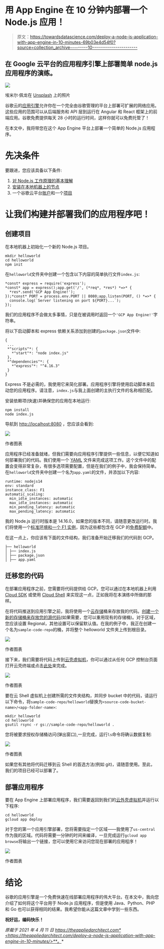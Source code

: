 # 用 App Engine 在 10 分钟内部署一个 Node.js 应用！

> 原文：<https://towardsdatascience.com/deploy-a-node-js-application-with-app-engine-in-10-minutes-69b03e4d54f0?source=collection_archive---------10----------------------->

## 在 Google 云平台的应用程序引擎上部署简单 node.js 应用程序的演练。

![](img/a196add09fc8bfd373031cf9060ecfed.png)

埃米尔·佩龙在 [Unsplash](https://unsplash.com/s/photos/web?utm_source=unsplash&utm_medium=referral&utm_content=creditCopyText) 上的照片

谷歌云的[应用引擎](https://cloud.google.com/appengine)允许你在一个完全由谷歌管理的平台上部署可扩展的网络应用。这些应用的范围可以从后端服务和 API 层到运行在 Angular 和 React 框架上的前端应用。谷歌免费提供每天 28 小时的运行时间，这样你就可以免费托管了！

在本文中，我将带您在这个 App Engine 平台上部署一个简单的 Node.js 应用程序。

# 先决条件

要跟进，您应该具备以下条件:

1.  [对 Node.js 工作原理的基本理解](https://www.google.com/search?q=node.js+getting+started&rlz=1C1CHBF_enCA882CA882&oq=node.js+getting+started&aqs=chrome.0.69i59j0i22i30l9.3739j0j4&sourceid=chrome&ie=UTF-8)
2.  [安装在本地机器上的节点](https://nodejs.org/en/download/)
3.  一个谷歌云平台[账户](https://cloud.google.com/apigee/docs/hybrid/v1.1/precog-gcpaccount)和一个[项目](https://cloud.google.com/resource-manager/docs/creating-managing-projects)

# 让我们构建并部署我们的应用程序吧！

## 创建项目

在本地机器上初始化一个新的 Node.js 项目。

```
mkdir helloworld
cd helloworld
npm init
```

在`helloworld`文件夹中创建一个包含以下内容的简单执行文件`index.js`:

```
*const* express = require('express');
*const* app = express();app.get('/', (*req*, *res*) *=>* {
  *res*.send('GCP App Engine!');
});*const* PORT = process.env.PORT || 8080;app.listen(PORT, () *=>* {
  console.log(`Server listening on port ${PORT}...`);
});
```

我们的应用程序不会做太多事情，只是在被调用时返回一个`'GCP App Engine!'`字符串。

将以下启动脚本和 express 依赖关系添加到创建的`package.json`文件中:

```
{
 ...
 *"scripts"*: {
   *"start"*: "node index.js"
 },
 *"dependencies"*: {
   *"express"*: "^4.16.3"
 }
}
```

Express 不是必需的，我使用它来简化部署。应用程序引擎将使用启动脚本来启动您的应用程序。请注意，`index.js`与我上面创建的主执行文件的名称相匹配。

安装依赖项(快速)并确保您的应用在本地运行:

```
npm install
node index.js
```

导航到 [http://localhost:8080](http://localhost:8080/) ，您应该会看到:

![](img/b6e0c2d30598d7554229d23694861807.png)

作者图表

应用程序已经准备就绪，但我们需要向应用程序引擎提供一些信息，以便它知道如何部署我们的代码。我们使用一个 [YAML](https://en.wikipedia.org/wiki/YAML#:~:text=YAML%20%28a%20recursive%20acronym%20for,is%20being%20stored%20or%20transmitted.) 文件来完成这项工作。这个文件中的配置会变得非常复杂，有很多选项需要配置，但是在我们的例子中，我会保持简单。在`helloworld`文件夹中创建一个名为`app.yaml`的文件，并添加以下内容:

```
runtime: nodejs14
env: standard
instance_class: F1
automatic_scaling:
  min_idle_instances: automatic
  max_idle_instances: automatic
  min_pending_latency: automatic
  max_pending_latency: automatic
```

我的 Node.js 运行时版本是 14.16.0，如果您的版本不同，请随意更改运行时。我们将使用一个[标准环境和一个 F1 实例](https://cloud.google.com/appengine/docs/standard#instance_classes)，因为这些都包含在 GCP 的[免费配额](https://cloud.google.com/free)中。

在这一点上，你应该有下面的文件结构，我们准备开始迁移我们的代码到 GCP。

```
├── helloworld
│ ├── index.js
│ ├── package.json
│ ├── app.yaml
```

## 迁移您的代码

在部署应用程序之前，您需要将代码提供给 GCP。您可以通过在本地机器上利用 [Cloud SDK](https://cloud.google.com/sdk) 或使用 [Cloud Shell](https://cloud.google.com/shell) 来实现这一点，正如我将在本演练中所做的那样。

在将代码推送到应用引擎之前，我将使用一个[云存储](https://cloud.google.com/storage)桶来存放我的代码。[创建一个新的存储桶来存放您的源代码](https://console.cloud.google.com/storage/create-bucket)(如果需要，您可以重用现有的存储桶)。对于区域，您应该设置 Regional，其他设置可以保留默认值。在我的例子中，我正在创建一个名为`sample-code-repo`的桶，并将整个 helloworld 文件夹上传到根目录。

![](img/e2caabb8e1843cca83ea1c2b6e765426.png)

作者图表

接下来，我们需要将代码上传到[云壳虚拟机](https://cloud.google.com/shell)，你可以通过从任何 GCP 控制台页面打开云壳终端或点击[此处](https://shell.cloud.google.com/)来完成。

![](img/f7feef374e5b4bd910a672e8993dd487.png)

作者图表

要在云 Shell 虚拟机上创建所需的文件夹结构，并同步 bucket 中的代码，请运行以下命令，将`sample-code-repo/helloworld`替换为`<source-code-bucket-name>/<app-folder-name>`:

```
mkdir helloworld
cd helloworld
gsutil rsync -r gs://sample-code-repo/helloworld .
```

您将被要求授权存储桶访问(弹出窗口),一旦完成，运行`ls`命令将确认数据复制:

![](img/32e1729d95e30fabff97f1c788fb5d02.png)

作者图表

如果您有其他将代码迁移到云 Shell 的首选方法(例如 git)，请随意使用。至此，我们的项目已经可以部署了。

## 部署应用程序

要在 App Engine 上部署应用程序，我们需要返回到我们的[云外壳虚拟机](https://cloud.google.com/shell)并运行以下程序:

```
cd helloworld
gcloud app deploy
```

对于您的第一个应用引擎部署，您将需要指定一个区域——我使用了`us-central`作为我的区域。代码将需要一分钟的时间来编译，一旦完成运行`gcloud app browse`将输出一个链接，您可以使用它来访问您现在部署的应用程序！

![](img/9786a39f2e7b818dc50389d99b186c2e.png)

作者图表

# 结论

谷歌的应用引擎是一个免费快速在线部署应用程序的伟大平台。在本文中，我向您介绍了如何将这个平台用于 Node.js 应用程序，但是使用 Java、Python、PHP 和 Go 也可以获得相同的结果。我希望你能从这篇文章中学到一些东西。

**祝好运，编码快乐！**

*原载于 2021 年 4 月 11 日 https://theappliedarchitect.com*<https://theappliedarchitect.com/deploy-a-node-js-application-with-app-engine-in-10-minutes/>**。**